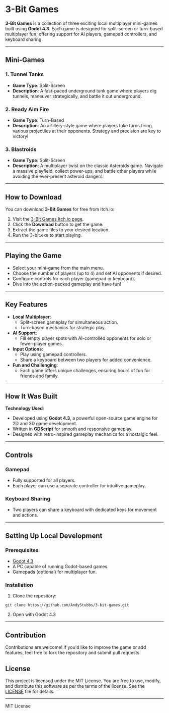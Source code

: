 # 3-Bit Games

**3-Bit Games** is a collection of three exciting local multiplayer mini-games built using **Godot 4.3**. Each game is designed for split-screen or turn-based multiplayer fun, offering support for AI players, gamepad controllers, and keyboard sharing.

---

## Mini-Games

### 1. **Tunnel Tanks**
- **Game Type**: Split-Screen
- **Description**: A fast-paced underground tank game where players dig tunnels, maneuver strategically, and battle it out underground.

### 2. **Ready Aim Fire**
- **Game Type**: Turn-Based
- **Description**: An artillery-style game where players take turns firing various projectiles at their opponents. Strategy and precision are key to victory!

### 3. **Blastroids**
- **Game Type**: Split-Screen
- **Description**: A multiplayer twist on the classic Asteroids game. Navigate a massive playfield, collect power-ups, and battle other players while avoiding the ever-present asteroid dangers.

---

## How to Download

You can download **3-Bit Games** for free from Itch.io:
1. Visit the [3-Bit Games Itch.io page](https://andy50.itch.io/3-bit-games).
2. Click the **Download** button to get the game.
3. Extract the game files to your desired location.
4. Run the 3-bit.exe to start playing.

---

## Playing the Game

- Select your mini-game from the main menu.
- Choose the number of players (up to 4) and set AI opponents if desired.
- Configure controls for each player (gamepad or keyboard).
- Dive into the action-packed gameplay and have fun!

---

## Key Features

- **Local Multiplayer**:
  - Split-screen gameplay for simultaneous action.
  - Turn-based mechanics for strategic play.
- **AI Support**:
  - Fill empty player spots with AI-controlled opponents for solo or fewer-player games.
- **Input Options**:
  - Play using gamepad controllers.
  - Share a keyboard between two players for added convenience.
- **Fun and Challenging**:
  - Each game offers unique challenges, ensuring hours of fun for friends and family.

---

## How It Was Built

**Technology Used**:
- Developed using **Godot 4.3**, a powerful open-source game engine for 2D and 3D game development.
- Written in **GDScript** for smooth and responsive gameplay.
- Designed with retro-inspired gameplay mechanics for a nostalgic feel.

---

## Controls

### **Gamepad**
- Fully supported for all players.
- Each player can use a separate controller for intuitive gameplay.

### **Keyboard Sharing**
- Two players can share a keyboard with dedicated keys for movement and actions.

---

## Setting Up Local Development

### Prerequisites
- [Godot 4.3](https://godotengine.org/download/archive/)
- A PC capable of running Godot-based games.
- Gamepads (optional) for multiplayer fun.

### Installation
1. Clone the repository:
```
git clone https://github.com/AndyStubbs/3-bit-games.git
```
2. Open with Godot 4.3
---

## Contribution

Contributions are welcome! If you'd like to improve the game or add features, feel free to fork the repository and submit pull requests.

## License

This project is licensed under the MIT License. You are free to use, modify, and distribute this software as per the terms of the license. See the [LICENSE](LICENSE) file for details.

---

MIT License